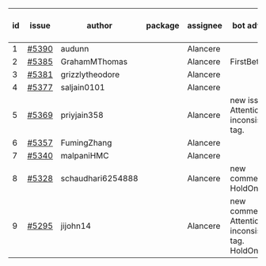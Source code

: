 | id | issue | author | package | assignee | bot advice | created date of issue | target release date | date from target |
| ------ | ------ | ------ | ------ | ------ | ------ | ------ | ------ | :-----: |
| 1 | [#5390](https://github.com/Azure/sdk-release-request/issues/5390) | audunn |  | Alancere |  | 07-31 | 08-23 |  |
| 2 | [#5385](https://github.com/Azure/sdk-release-request/issues/5385) | GrahamMThomas |  | Alancere | FirstBeta. | 07-30 | 08-15 |  |
| 3 | [#5381](https://github.com/Azure/sdk-release-request/issues/5381) | grizzlytheodore |  | Alancere |  | 07-30 | 08-23 |  |
| 4 | [#5377](https://github.com/Azure/sdk-release-request/issues/5377) | saljain0101 |  | Alancere |  | 07-26 | 08-22 |  |
| 5 | [#5369](https://github.com/Azure/sdk-release-request/issues/5369) | priyjain358 |  | Alancere | new issue. Attention to inconsistent tag. | 07-24 | 08-22 |  |
| 6 | [#5357](https://github.com/Azure/sdk-release-request/issues/5357) | FumingZhang |  | Alancere |  | 07-18 | 08-22 |  |
| 7 | [#5340](https://github.com/Azure/sdk-release-request/issues/5340) | malpaniHMC |  | Alancere |  | 07-18 | 08-23 |  |
| 8 | [#5328](https://github.com/Azure/sdk-release-request/issues/5328) | schaudhari6254888 |  | Alancere | new comment. HoldOn. | 07-10 | 07-24 |  |
| 9 | [#5295](https://github.com/Azure/sdk-release-request/issues/5295) | jijohn14 |  | Alancere | new comment. Attention to inconsistent tag. HoldOn. | 06-25 | 08-23 |  |
